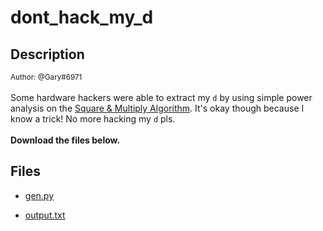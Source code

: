# dont_hack_my_d

## Description

<small>Author: @Gary#6971</small><br><br>Some hardware hackers were able to extract my <code>d</code> by using simple power analysis on the  <a href="https://www.youtube.com/watch?v=cbGB__V8MNk">Square & Multiply Algorithm</a>.  It's okay though because I know a trick! No more hacking my <code>d</code> pls. <br><br> <b>Download the files below.</b>


## Files

* [gen.py](files/gen.py)

* [output.txt](files/output.txt)

